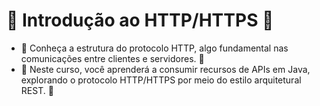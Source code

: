 # :vhs: Introdução ao HTTP/HTTPS :vhs:
- :tractor: Conheça a estrutura do protocolo HTTP, algo fundamental nas comunicações entre clientes e servidores. :tractor:
- :tractor: Neste curso, você aprenderá a consumir recursos de APIs em Java, explorando o protocolo HTTP/HTTPS por meio do estilo arquitetural REST. :tractor:
